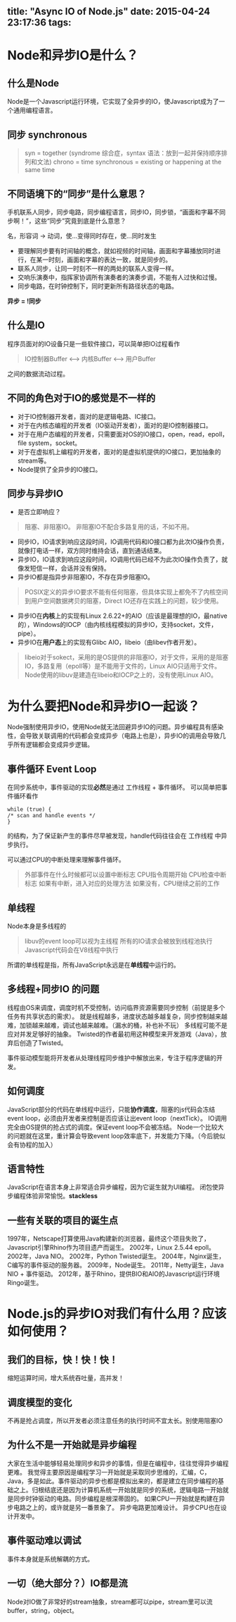 title: "Async IO of Node.js"
date: 2015-04-24 23:17:36
tags:
---
# Node和异步IO是什么？

## 什么是Node
Node是一个Javascript运行环境，它实现了全异步的IO，使Javascript成为了一个通用编程语言。

## 同步 synchronous
>syn = together (syndrome 综合症，syntax 语法：放到一起并保持顺序排列和文法)
chrono = time
synchronous = existing or happening at the same time

## 不同语境下的“同步”是什么意思？

手机联系人同步，同步电路，同步编程语言，同步IO，同步锁，“画面和字幕不同步啊！”，这些“同步”究竟到底是什么意思？

名，形容词 -> 动词，使...变得同时存在，使...同时发生

- 要理解同步要有时间轴的概念，就如视频的时间轴，画面和字幕播放同时进行，在某一时刻，画面和字幕的表达一致，就是同步的。
- 联系人同步，让同一时刻不一样的两处的联系人变得一样。
- 交响乐演奏中，指挥家协调所有演奏者的演奏步调，不能有人过快和过慢。
- 同步电路，在时钟控制下，同时更新所有路径状态的电路。

**异步 = !同步**

## 什么是IO
程序员面对的IO设备只是一些软件接口，可以简单把IO过程看作
>IO控制器Buffer <--> 内核Buffer <--> 用户Buffer

之间的数据流动过程。

## 不同的角色对于IO的感觉是不一样的

- 对于IO控制器开发者，面对的是逻辑电路、IC接口。
- 对于在内核态编程的开发者（IO驱动开发者），面对的是IO控制器接口。
- 对于在用户态编程的开发者，只需要面对OS的IO接口，open，read，epoll，file system，socket。
- 对于在虚拟机上编程的开发者，面对的是虚拟机提供的IO接口，更加抽象的stream等。
- Node提供了全异步的IO接口。

## 同步与异步IO
- 是否立即响应？
>阻塞、非阻塞IO。
非阻塞IO不配合多路复用的话，不如不用。
- 同步IO，IO请求到响应这段时间，IO调用代码和IO接口都为此次IO操作负责，就像打电话一样，双方同时维持会话，直到通话结束。
- 异步IO，IO请求到响应这段时间，IO调用代码已经不为此次IO操作负责了，就像发短信一样，会话并没有保持。
- 异步IO都是指异步非阻塞IO，不存在异步阻塞IO。
>POSIX定义的异步IO要求不能有任何阻塞，但具体实现上都免不了内核空间到用户空间数据拷贝的阻塞，Direct IO还存在实践上的问题，较少使用。
- 异步IO在**内核**上的实现有Linux 2.6.22+的AIO（应该是最理想的IO，最native的），Windows的IOCP（由内核线程模拟的异步IO，支持socket，文件，pipe）。
- 异步IO在**用户态**上的实现有Glibc AIO，libeio（由libev作者开发）。
>libeio对于sokect，采用的是OS提供的非阻塞IO，对于文件，采用的是阻塞IO，多路复用（epoll等）是不能用于文件的，Linux AIO只适用于文件。
Node使用的libuv是建造在libeio和IOCP之上的，没有使用Linux AIO。

# 为什么要把Node和异步IO一起谈？
Node强制使用异步IO，使用Node就无法回避异步IO的问题。异步编程具有感染性，会导致关联调用的代码都会变成异步（电路上也是），异步IO的调用会导致几乎所有逻辑都会变成异步逻辑。

## 事件循环 Event Loop
在同步系统中，事件驱动的实现**必然**是通过 工作线程 + 事件循环。
可以简单把事件循环看作

    while (true) {
    /* scan and handle events */
    }

的结构，为了保证新产生的事件尽早被发现，handle代码往往会在 工作线程 中异步执行。

可以通过CPU的中断处理来理解事件循环。
>外部事件在什么时候都可以设置中断标志
CPU指令周期开始
CPU检查中断标志
如果有中断，进入对应的处理方法
如果没有，CPU继续之前的工作

## 单线程
Node本身是多线程的
>libuv的event loop可以视为主线程
所有的IO请求会被放到线程池执行
Javascript代码会在V8线程中执行

所谓的单线程是指，所有JavaScript永远是在**单线程**中运行的。

## 多线程+同步IO 的问题
线程由OS来调度，调度时机不受控制，访问临界资源需要同步控制（前提是多个任务有共享状态的需求）。
就是线程越多，进度状态越多越复杂，同步控制越来越难，加锁越来越难，调试也越来越难。（漏水的桶，补也补不玩）
多线程可能不是应对并发足够好的抽象。
Twisted的作者最初用这种模型来开发游戏（Java），放弃后创造了Twisted。

事件驱动模型能将开发者从处理线程同步维护中解放出来，专注于程序逻辑的开发。

## 如何调度
JavaScript部分的代码在单线程中运行，只能**协作调度**，阻塞的js代码会冻结event loop，必须由开发者来控制是否应该让出event loop（nextTick）。
IO调用完全由OS提供的抢占式的调度。保证event loop不会被冻结。
Node一个比较大的问题就在这里，重计算会导致event loop效率底下，并发能力下降。（今后貌似会有协程的加入）

## 语言特性
JavaScript在语言本身上非常适合异步编程，因为它诞生就为UI编程。
闭包使异步编程体验非常愉悦。**stackless**

## 一些有关联的项目的诞生点
1997年，Netscape打算使用Java构建新的浏览器，最终这个项目失败了，Javascript引擎Rhino作为项目遗产而诞生。
2002年，Linux 2.5.44 epoll。
2002年，Java NIO。
2002年，Python Twisted诞生。
2004年，Nginx诞生，C编写的事件驱动的服务器。
2009年，Node诞生。
2011年，Netty诞生，Java NIO + 事件驱动。
2012年，基于Rhino，提供BIO和AIO的Javascript运行环境Ringo诞生。

# Node.js的异步IO对我们有什么用？应该如何使用？

## 我们的目标，快！快！快！
缩短运算时间，增大系统吞吐量，高并发！

## 调度模型的变化
不再是抢占调度，所以开发者必须注意任务的执行时间不宜太长。别使用阻塞IO

## 为什么不是一开始就是异步编程
大家在生活中能够轻易处理同步和异步的事情，但是在编程中，往往觉得异步编程更难。
我觉得主要原因是编程学习一开始就是采取同步思维的，汇编，C，Java，多是如此。事件驱动的异步也都是模拟出来的，都是建立在同步编程的基础之上。归根结底还是因为计算机系统一开始就是同步的系统，逻辑电路一开始就是同步时钟驱动的电路。同步编程是根深蒂固的。
如果CPU一开始就是构建在异步电路之上的，或许就是另一番景象了。
异步电路更加难设计。
异步CPU也在设计开发中。

## 事件驱动难以调试
事件本身就是系统解耦的方式。

## 一切（绝大部分？）IO都是流
Node对IO做了非常好的stream抽象，stream都可以pipe，stream里可以流buffer，string，object。